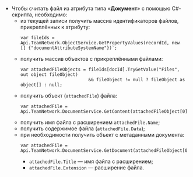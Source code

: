 - Чтобы считать файл из атрибута типа «**Документ**» с помощью C#-скрипта, необходимо:
    - из текущей записи получить массив идентификаторов файлов, прикреплённых к атрибуту:
        ```
        var fileIds = Api.TeamNetwork.ObjectService.GetPropertyValues(recordId, new [] {"documentAttributeSystemName"})`;
        ```
    - получить массив объектов с прикреплёнными файлами:
        ```
        var attachedFileObjects = fileIds[docId].TryGetValue("Files", out object fileObject) 
                                  && fileObject != null ? fileObject as object[] : null;
        ```
    - получить объект (`attachedFile`) файла:
        ```
        var attachedFile = Api.TeamNetwork.DocumentService.GetContent(attachedFileObject[0].ToString());
        ```
    - получить имя файла с расширением `attachedFile.Name`;
    - получить содержимое файла (`attachedFile.Data`);
    - при необходимости получить объект с метаданными документа:
        ```
        var attachedFile = Api.TeamNetwork.DocumentService.GetDocument(attachedFileObject[0].ToString());
        ```
        - `attachedFile.Title` — имя файла с расширением;
        - `attachedFile.Extension` — расширение файла.